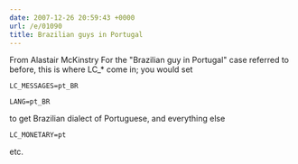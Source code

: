 ```yaml
---
date: 2007-12-26 20:59:43 +0000
url: /e/01090
title: Brazilian guys in Portugal
---
```


From Alastair McKinstry
For the "Brazilian guy in Portugal" case referred to before,
this is where LC_* come in; you would set

	LC_MESSAGES=pt_BR

	LANG=pt_BR
to get Brazilian dialect of Portuguese, and everything else

	LC_MONETARY=pt
etc.
